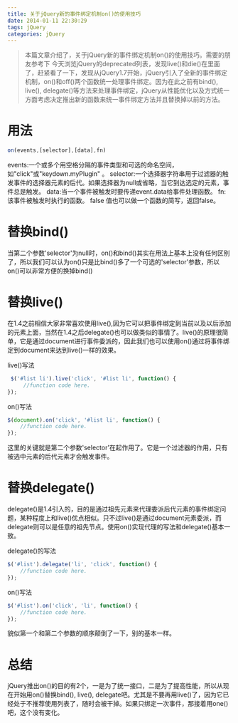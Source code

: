 ```yaml
---
title: 关于jQuery新的事件绑定机制on()的使用技巧
date: 2014-01-11 22:30:29
tags: jQuery
categories: jQuery
---
```

>本篇文章介绍了，关于jQuery新的事件绑定机制on()的使用技巧。需要的朋友参考下
>今天浏览jQuery的deprecated列表，发现live()和die()在里面了，赶紧看了一下，发现从jQuery1.7开始，jQuery引入了全新的事件绑定机制，on()和off()两个函数统一处理事件绑定。因为在此之前有bind(), live(), delegate()等方法来处理事件绑定，jQuery从性能优化以及方式统一方面考虑决定推出新的函数来统一事件绑定方法并且替换掉以前的方法。

<!-- more -->
# 用法
````javascript
on(events,[selector],[data],fn)
````
events:一个或多个用空格分隔的事件类型和可选的命名空间，如"click"或"keydown.myPlugin" 。
selector:一个选择器字符串用于过滤器的触发事件的选择器元素的后代。如果选择器为null或省略，当它到达选定的元素，事件总是触发。
data:当一个事件被触发时要传递event.data给事件处理函数。
fn:该事件被触发时执行的函数。 false 值也可以做一个函数的简写，返回false。

# 替换bind()

当第二个参数'selector'为null时，on()和bind()其实在用法上基本上没有任何区别了，所以我们可以认为on()只是比bind()多了一个可选的'selector'参数，所以on()可以非常方便的换掉bind()

# 替换live()

在1.4之前相信大家非常喜欢使用live(),因为它可以把事件绑定到当前以及以后添加的元素上面，当然在1.4之后delegate()也可以做类似的事情了。live()的原理很简单，它是通过document进行事件委派的，因此我们也可以使用on()通过将事件绑定到document来达到live()一样的效果。

live()写法
````javascript
 $('#list li').live('click', '#list li', function() { 
     //function code here. 
}); 
````
on()写法
````javascript
$(document).on('click', '#list li', function() {
    //function code here.
});
````

这里的关键就是第二个参数'selector'在起作用了。它是一个过滤器的作用，只有被选中元素的后代元素才会触发事件。

# 替换delegate()
delegate()是1.4引入的，目的是通过祖先元素来代理委派后代元素的事件绑定问题，某种程度上和live()优点相似。只不过live()是通过document元素委派，而delegate则可以是任意的祖先节点。使用on()实现代理的写法和delegate()基本一致。

delegate()的写法
````javascript
$('#list').delegate('li', 'click', function() { 
    //function code here. 
});
````
on()写法
````javascript
$('#list').on('click', 'li', function() {
    //function code here.
});
````
貌似第一个和第二个参数的顺序颠倒了一下，别的基本一样。

# 总结
jQuery推出on()的目的有2个，一是为了统一接口，二是为了提高性能，所以从现在开始用on()替换bind(), live(), delegate吧。尤其是不要再用live()了，因为它已经处于不推荐使用列表了，随时会被干掉。如果只绑定一次事件，那接着用one()吧，这个没有变化。